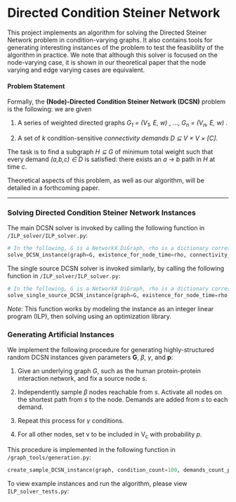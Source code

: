 # Directed Condition Steiner Network

This project implements an algorithm for solving the Directed Steiner Network problem in condition-varying graphs. It also contains tools for generating interesting instances of the problem to test the feasibility of the algorithm in practice. We note that although this solver is focused on the node-varying case, it is shown in our theoretical paper that the node varying and edge varying cases are equivalent.


#### Problem Statement

Formally, the __(Node)-Directed Condition Steiner Network (DCSN)__ problem is the following: we are given

1. A series of weighted directed graphs _G<sub>1</sub> = (V<sub>1</sub>, E, w)_ , ...,  _G<sub>n</sub> = (V<sub>n</sub>, E, w)_ .

3. A set of _k_ condition-sensitive _connectivity demands_ _D ⊆ V × V × [C]_.

The task is to find a subgraph _H ⊆ G_ of minimum total weight such that every demand _(a,b,c) ∈ D_ is satisfied: there exists an _a → b_ path in _H_ at time _c_.

Theoretical aspects of this problem, as well as our algorithm, will be detailed in a forthcoming paper.


---
### Solving Directed Condition Steiner Network Instances

The main DCSN solver is invoked by calling the following function in `/ILP_solver/ILP_solver.py`:

```python
# In the following, G is a NetworkX DiGraph, rho is a dictionary corresponding to whether v is in V_c, and D is a list of triples. See the docstring for details.
solve_DCSN_instance(graph=G, existence_for_node_time=rho, connectivity_demands=D, detailed_output=False)
```

The single source DCSN solver is invoked similarly, by calling the following function in `/ILP_solver/ILP_solver.py`:

```python
# In the following, G is a NetworkX DiGraph, rho is a dictionary corresponding to whether v is in V_c, and D is a list of triples where the source is unique per condition. See the docstring for details.
solve_single_source_DCSN_instance(graph=G, existence_for_node_time=rho, connectivity_demands=D, detailed_output=False)
```


_Note_: This function works by modeling the instance as an integer linear program (ILP), then solving using an optimization library.



### Generating Artificial Instances

We implement the following procedure for generating highly-structured random DCSN instances given parameters __G__, _β_, _γ_, and __p__:

1. Give an underlying graph _G_, such as the human protein-protein interaction network, and fix a source node _s_.

2. Independently sample _β_ nodes reachable from _s_. Activate all nodes on the shortest path from _s_ to the node. Demands are added from _s_ to each demand.

3. Repeat this process for _γ_ conditions.

4. For all other nodes, set v to be included in V<sub>c</sub> with probability _p_.

This procedure is implemented in the following function in `/graph_tools/generation.py`:

```python
create_sample_DCSN_instance(graph, condition_count=100, demands_count_per_source = 100, node_active_prob=.75)
```

To view example instances and run the algorithm, please view `ILP_solver_tests.py`:
